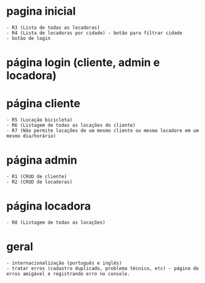 # pagina inicial
	- R3 (Lista de todas as locadoras)
	- R4 (Lista de locadoras por cidade) - botão para filtrar cidade
	- botão de login

# página login (cliente, admin e locadora)

# página cliente
	- R5 (Locação bicicleta)
	- R6 (Listagem de todas as locações do cliente)
	- R7 (Não permite locações de um mesmo cliente ou mesma locadore em um mesmo dia/horário) 

# página admin
	- R1 (CRUD de cliente)
	- R2 (CRUD de locadoras)

# página locadora
	- R8 (Listagem de todas as locações)

# geral
	- internacionalização (português e inglês)
	- tratar erros (cadastro duplicado, problema técnico, etc) - página de erros amigável e registrando erro no console.
